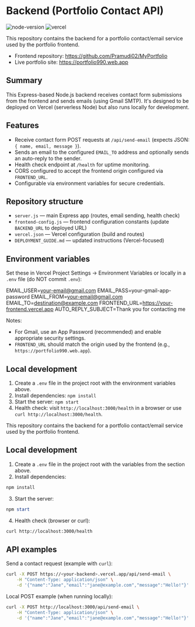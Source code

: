 # Backend (Portfolio Contact API)

![node-version](https://img.shields.io/badge/node-22.x-green)
![vercel](https://img.shields.io/badge/deploy-vercel-blue)

This repository contains the backend for a portfolio contact/email service used by the portfolio frontend.

- Frontend repository: https://github.com/Pramudi02/MyPortfolio
- Live portfolio site: https://portfolio990.web.app

Summary
-------
This Express-based Node.js backend receives contact form submissions from the frontend and sends emails (using Gmail SMTP). It's designed to be deployed on Vercel (serverless Node) but also runs locally for development.

Features
--------
- Receive contact form POST requests at `/api/send-email` (expects JSON: `{ name, email, message }`).
- Sends an email to the configured `EMAIL_TO` address and optionally sends an auto-reply to the sender.
- Health check endpoint at `/health` for uptime monitoring.
- CORS configured to accept the frontend origin configured via `FRONTEND_URL`.
- Configurable via environment variables for secure credentials.

Repository structure
--------------------
- `server.js` — main Express app (routes, email sending, health check)
- `frontend-config.js` — frontend configuration constants (update `BACKEND_URL` to deployed URL)
- `vercel.json` — Vercel configuration (build and routes)
- `DEPLOYMENT_GUIDE.md` — updated instructions (Vercel-focused)

Environment variables
---------------------
Set these in Vercel Project Settings → Environment Variables or locally in a `.env` file (do NOT commit `.env`):

EMAIL_USER=your-email@gmail.com
EMAIL_PASS=your-gmail-app-password
EMAIL_FROM=your-email@gmail.com
EMAIL_TO=destination@example.com
FRONTEND_URL=https://your-frontend.vercel.app
AUTO_REPLY_SUBJECT=Thank you for contacting me

Notes:
- For Gmail, use an App Password (recommended) and enable appropriate security settings.
- `FRONTEND_URL` should match the origin used by the frontend (e.g., `https://portfolio990.web.app`).

Local development
-----------------
1. Create a `.env` file in the project root with the environment variables above.
2. Install dependencies: `npm install`
3. Start the server: `npm start`
4. Health check: visit `http://localhost:3000/health` in a browser or use `curl http://localhost:3000/health`.


This repository contains the backend for a portfolio contact/email service used by the portfolio frontend.

Local development
-----------------
1. Create a `.env` file in the project root with the variables from the section above.
2. Install dependencies:

```powershell
npm install
```

3. Start the server:

```powershell
npm start
```

4. Health check (browser or curl):

```bash
curl http://localhost:3000/health
```

API examples
------------

Send a contact request (example with `curl`):

```bash
curl -X POST https://<your-backend>.vercel.app/api/send-email \
	-H "Content-Type: application/json" \
	-d '{"name":"Jane","email":"jane@example.com","message":"Hello!"}'
```

Local POST example (when running locally):

```bash
curl -X POST http://localhost:3000/api/send-email \
	-H "Content-Type: application/json" \
	-d '{"name":"Jane","email":"jane@example.com","message":"Hello!"}'
```

